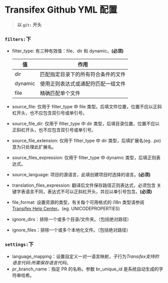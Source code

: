 # Transifex Github YML 配置

> **以 `git:` 开头**



### `filters:`下

- filter_type: 有三种有效值：file、dir 和 dynamic。**(必须)**

  | 值      | 作用                               |
  | ------- | ---------------------------------- |
  | dir     | 匹配指定目录下的所有符合条件的文件 |
  | dynamic | 使用正则表达式或通配符匹配一组文件 |
  | file    | 精确匹配单个文件                   |

  

- source_file: 仅用于 filter_type 中 file 类型。后填文件位置，位置不应以正斜杠开头，也不应包含双引号或单引号。

- source_file_dir: 仅用于 filter_type 中 dir 类型，后填目录位置，位置不应以正斜杠开头，也不应包含双引号或单引号。

- source_file_extension: 仅用于 filter_type 中 dir 类型，后填扩展名(eg. .po)意为只处理此扩展名。

- source_files_expression: 仅用于 filter_type 中 dynamic 类型，后填正则表达式。

- source_language: 项目的源语言，此填创建项目时选择的语言。**(必须)**

- translation_files_expression: 翻译后文件保存路径正则表达式，必须包含 <lang> 关键字表语言不同，表达式不可以正斜杠开头，并应以单引号包含。**(必须)**

- file_format: 设置资源的类型，有关每个可用格式的 i18n 类型请参阅 [Transifex Help Center](https://help.transifex.com/en/collections/3511306-for-developers#file-formats)。(eg. UNICODEPROPERTIES)

- ignore_dirs：排除一个或多个目录/文件夹。（包括绝对路径）

- ignore_files：排除一个或多个本地化文件。（包括绝对路径）



### **`settings:`下**

- language_mapping：设置自定义<lang>一对一语言映射，子行为*Transifex支持的语言代码:所需保存语言代码*。
- pr_branch_name：指定 PR 的名称。参数 br_unique_id 是系统自动生成的字符串哈希。



